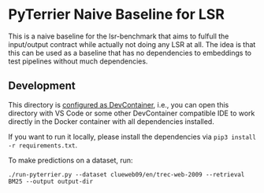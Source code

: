 # PyTerrier Naive Baseline for LSR

This is a naive baseline for the lsr-benchmark that aims to fulfull the input/output contract while actually not doing any LSR at all. The idea is that this can be used as a baseline that has no dependencies to embeddings to test pipelines without much dependencies.



## Development

This directory is [configured as DevContainer](https://code.visualstudio.com/docs/devcontainers/containers), i.e., you can open this directory with VS Code or some other DevContainer compatible IDE to work directly in the Docker container with all dependencies installed.

If you want to run it locally, please install the dependencies via `pip3 install -r requirements.txt`.

To make predictions on a dataset, run:

```
./run-pyterrier.py --dataset clueweb09/en/trec-web-2009 --retrieval BM25 --output output-dir
```
